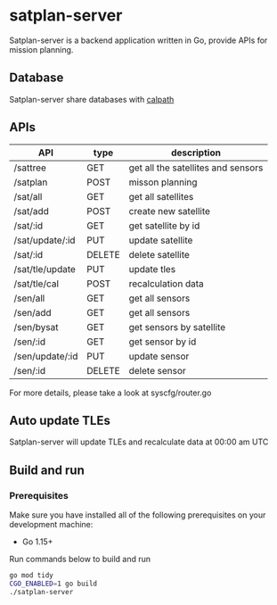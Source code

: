 # satplan-server
Satplan-server is a backend application written in Go, provide APIs for mission planning.

## Database
Satplan-server share databases with [calpath](https://github.com/figwh/calpath)

## APIs
API|type|description
----|----|----
/sattree|GET|get all the satellites and sensors
/satplan|POST|misson planning
/sat/all|GET|get all satellites
/sat/add|POST|create new satellite
/sat/:id|GET|get satellite by id
/sat/update/:id|PUT|update satellite
/sat/:id|DELETE|delete satellite
/sat/tle/update|PUT|update tles
/sat/tle/cal|POST|recalculation data
/sen/all|GET|get all sensors
/sen/add|GET|get all sensors
/sen/bysat|GET|get sensors by satellite
/sen/:id|GET|get sensor by id
/sen/update/:id|PUT|update sensor
/sen/:id|DELETE|delete sensor

For more details, please take a look at syscfg/router.go

## Auto update TLEs
Satplan-server will update TLEs and recalculate data at 00:00 am UTC

## Build and run
### Prerequisites
Make sure you have installed all of the following prerequisites on your development machine:
* Go 1.15+

Run commands below to build and run
```bash
go mod tidy
CGO_ENABLED=1 go build 
./satplan-server
```